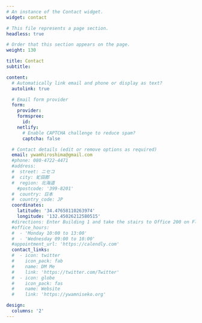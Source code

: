 ```yaml
---
# An instance of the Contact widget.
widget: contact

# This file represents a page section.
headless: true

# Order that this section appears on the page.
weight: 130

title: Contact
subtitle:

content:
  # Automatically link email and phone or display as text?
  autolink: true

  # Email form provider
  form:
    provider:
    formspree:
      id:
    netlify:
      # Enable CAPTCHA challenge to reduce spam?
      captcha: false

  # Contact details (edit or remove options as required)
  email: ywamhiroshima@gmail.com
  #phone: 080-4722-4471
  #address:
  #  street: ニセコ
  #  city: 虻田郡
  #  region: 北海道
    #postcode: '399-8201'
  #  country: 日本
  #  country_code: JP
  coordinates:
    latitude: '34.47658110263974'
    longitude: '132.45026212580515'
  #directions: Enter Building 1 and take the stairs to Office 200 on Floor 2
  #office_hours:
  #  - 'Monday 10:00 to 13:00'
  #  - 'Wednesday 09:00 to 10:00'
  #appointment_url: 'https://calendly.com'
  contact_links:
  #  - icon: twitter
  #    icon_pack: fab
  #    name: DM Me
  #    link: 'https://twitter.com/Twitter'
  #  - icon: globe
  #    icon_pack: fas
  #    name: Website
  #    link: 'https://ywamniseko.org'

design:
  columns: '2'
---
```

